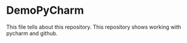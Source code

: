 # DemoPyCharm

This file tells about this repository.
This repository shows working with pycharm and github.
